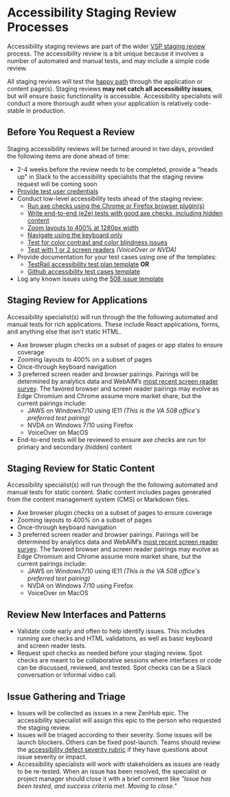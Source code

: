 # Accessibility Staging Review Processes
Accessibility staging reviews are part of the wider [VSP staging review](https://github.com/department-of-veterans-affairs/va.gov-team/issues/new?assignees=andreahewitt-odd%2C+meganhkelley&labels=product+support%2C+content-ia-team&template=staging-review.md&title=Staging+Review+%5BFeature-Name%5D) process. The accessibility review is a bit unique because it involves a number of automated and manual tests, and may include a simple code review.

All staging reviews will test the [happy path](https://en.wikipedia.org/wiki/Happy_path) through the application or content page(s). Staging reviews **may not catch all accessibility issues**, but will ensure basic functionality is accessible. Accessibility specialists will conduct a more thorough audit when your application is relatively code-stable in production.

## Before You Request a Review
Staging accessibility reviews will be turned around in two days, provided the following items are done ahead of time:

* 2-4 weeks before the review needs to be completed, provide a "heads up" in Slack to the accessibility specialists that the staging review request will be coming soon
* [Provide test user credentials](https://github.com/department-of-veterans-affairs/va.gov-team/blob/master/platform/accessibility/accessibility-test-credentials-template.md#accessibility-test-credentials-template)
* Conduct low-level accessibility tests ahead of the staging review:
  * [Run axe checks using the Chrome or Firefox browser plugin(s)](https://github.com/department-of-veterans-affairs/va.gov-team/blob/master/platform/accessibility/508-accessibility-best-practices.md#getting-started-with-automation)
  * [Write end-to-end (e2e) tests with good axe checks, including hidden content](https://github.com/department-of-veterans-affairs/va.gov-team/blob/master/platform/accessibility/508-accessibility-best-practices.md#build-pipeline-requirements)
  * [Zoom layouts to 400% at 1280px width](https://github.com/department-of-veterans-affairs/va.gov-team/blob/master/platform/accessibility/508-accessibility-best-practices.md#zoom-to-400)
  * [Navigate using the keyboard only](https://github.com/department-of-veterans-affairs/va.gov-team/blob/master/platform/accessibility/508-accessibility-best-practices.md#keyboard-navigation)
  * [Test for color contrast and color blindness issues](https://github.com/department-of-veterans-affairs/va.gov-team/blob/master/platform/accessibility/508-accessibility-best-practices.md#color-tests)
  * [Test with 1 or 2 screen readers](https://github.com/department-of-veterans-affairs/va.gov-team/blob/master/platform/accessibility/508-accessibility-best-practices.md#keyboard-navigation) _(VoiceOver or NVDA)_
* Provide documentation for your test cases using one of the templates:
  * [TestRail accessibility test plan template](https://dsvavsp.testrail.io/index.php?/suites/view/14&group_by=cases:section_id&group_order=asc) **OR** 
  * [Github accessibility test cases template](https://github.com/department-of-veterans-affairs/va.gov-team/blob/master/platform/accessibility/accessibility-test-cases-template.md)
* Log any known issues using the [508 issue template](https://github.com/department-of-veterans-affairs/va.gov-team/issues/new?assignees=&labels=508%2FAccessibility&template=508-issue.md&title=)

## Staging Review for Applications
Accessibility specialist(s) will run through the the following automated and manual tests for rich applications. These include  React applications, forms, and anything else that isn't static HTML.

* Axe browser plugin checks on a subset of pages or app states to ensure coverage
* Zooming layouts to 400% on a subset of pages
* Once-through keyboard navigation
* 3 preferred screen reader and browser pairings. Pairings will be determined by analytics data and WebAIM’s [most recent screen reader survey](https://webaim.org/projects/screenreadersurvey8/#primary). The favored browser and screen reader pairings may evolve as Edge Chromium and Chrome assume more market share, but the current pairings include:
  * JAWS on Windows7/10 using IE11 _(This is the VA 508 office's preferred test pairing)_
  * NVDA on Windows 7/10 using Firefox
  * VoiceOver on MacOS
* End-to-end tests will be reviewed to ensure axe checks are run for primary and secondary (hidden) content

## Staging Review for Static Content
Accessibility specialist(s) will run through the the following automated and manual tests for static content. Static content includes pages generated from the content management system (CMS) or Markdown files.

* Axe browser plugin checks on a subset of pages to ensure coverage
* Zooming layouts to 400% on a subset of pages
* Once-through keyboard navigation
* 3 preferred screen reader and browser pairings. Pairings will be determined by analytics data and WebAIM’s [most recent screen reader survey](https://webaim.org/projects/screenreadersurvey8/#primary). The favored browser and screen reader pairings may evolve as Edge Chromium and Chrome assume more market share, but the current pairings include:
  * JAWS on Windows7/10 using IE11 _(This is the VA 508 office's preferred test pairing)_
  * NVDA on Windows 7/10 using Firefox
  * VoiceOver on MacOS

## Review New Interfaces and Patterns
* Validate code early and often to help identify issues. This includes running axe checks and HTML validations, as well as basic keyboard and screen reader tests.
* Request spot checks as needed before your staging review. Spot checks are meant to be collaborative sessions where interfaces or code can be discussed, reviewed, and tested. Spot checks can be a Slack conversation or informal video call.

## Issue Gathering and Triage
* Issues will be collected as issues in a new ZenHub epic. The accessibility specialist will assign this epic to the person who requested the staging review.
* Issues will be triaged according to their severity. Some issues will be launch blockers. Others can be fixed post-launch. Teams should review the [accessibility defect severity rubric](https://github.com/department-of-veterans-affairs/va.gov-team/blob/master/platform/accessibility/guidance/defect-severity-rubric.md) if they have questions about issue severity or impact.
* Accessibility specialists will work with stakeholders as issues are ready to be re-tested. When an issue has been resolved, the specialist or project manager should close it with a brief comment like _"Issue has been tested, and success criteria met. Moving to close."_
